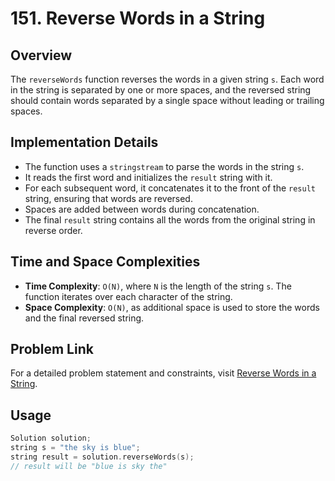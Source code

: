 # 151. Reverse Words in a String

## Overview
The `reverseWords` function reverses the words in a given string `s`. Each word in the string is separated by one or more spaces, and the reversed string should contain words separated by a single space without leading or trailing spaces.

## Implementation Details
- The function uses a `stringstream` to parse the words in the string `s`.
- It reads the first word and initializes the `result` string with it.
- For each subsequent word, it concatenates it to the front of the `result` string, ensuring that words are reversed.
- Spaces are added between words during concatenation.
- The final `result` string contains all the words from the original string in reverse order.

## Time and Space Complexities
- **Time Complexity**: `O(N)`, where `N` is the length of the string `s`. The function iterates over each character of the string.
- **Space Complexity**: `O(N)`, as additional space is used to store the words and the final reversed string.

## Problem Link
For a detailed problem statement and constraints, visit [Reverse Words in a String](https://leetcode.com/problems/reverse-words-in-a-string/?envType=study-plan-v2&envId=top-interview-150).

## Usage
```cpp
Solution solution;
string s = "the sky is blue";
string result = solution.reverseWords(s);
// result will be "blue is sky the"
